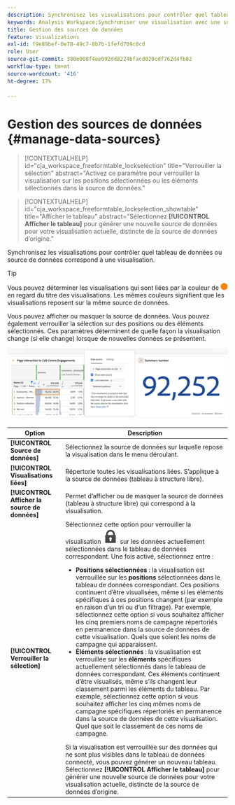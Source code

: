 ```yaml
---
description: Synchronisez les visualisations pour contrôler quel tableau de données ou source de données correspond à une visualisation.
keywords: Analysis Workspace;Synchroniser une visualisation avec une source de données
title: Gestion des sources de données
feature: Visualizations
exl-id: f9e89bef-0e78-49c7-8b7b-1fefd709c0cd
role: User
source-git-commit: 388e008f4ee092dd8224bfacd020cdf762d4fb82
workflow-type: tm+mt
source-wordcount: '416'
ht-degree: 17%

---
```


# Gestion des sources de données {#manage-data-sources}

<!-- markdownlint-disable MD034 -->

>[!CONTEXTUALHELP]
>id="cja_workspace_freeformtable_lockselection"
>title="Verrouiller la sélection"
>abstract="Activez ce paramètre pour verrouiller la visualisation sur les positions sélectionnées ou les éléments sélectionnés dans la source de données."

<!-- markdownlint-enable MD034 -->

<!-- markdownlint-disable MD034 -->

>[!CONTEXTUALHELP]
>id="cja_workspace_freeformtable_lockselection_showtable"
>title="Afficher le tableau"
>abstract="Sélectionnez **[!UICONTROL Afficher le tableau]** pour générer une nouvelle source de données pour votre visualisation actuelle, distincte de la source de données d’origine."

<!-- markdownlint-enable MD034 -->



Synchronisez les visualisations pour contrôler quel tableau de données ou source de données correspond à une visualisation.

>[!TIP]
>
>Vous pouvez déterminer les visualisations qui sont liées par la couleur de ![StatusOrange](/help/assets/icons/StatusOrange.svg) en regard du titre des visualisations. Les mêmes couleurs signifient que les visualisations reposent sur la même source de données.
>

Vous pouvez afficher ou masquer la source de données. Vous pouvez également verrouiller la sélection sur des positions ou des éléments sélectionnés. Ces paramètres déterminent de quelle façon la visualisation change (si elle change) lorsque de nouvelles données se présentent.

![La boîte de dialogue de l’option Source de données affiche les options décrites dans la section suivante.](assets/lock-selection.png)


| Option | Description |
|--- |--- |
| **[!UICONTROL Source de données]** | Sélectionnez la source de données sur laquelle repose la visualisation dans le menu déroulant. |
| **[!UICONTROL Visualisations liées]** | Répertorie toutes les visualisations liées. S’applique à la source de données (tableau à structure libre). |
| **[!UICONTROL Afficher la source de données]** | Permet d’afficher ou de masquer la source de données (tableau à structure libre) qui correspond à la visualisation. |
| **[!UICONTROL Verrouiller la sélection]** | Sélectionnez cette option pour verrouiller la visualisation ![LockClosed](/help/assets/icons/LockClosed.svg) sur les données actuellement sélectionnées dans le tableau de données correspondant. Une fois activé, sélectionnez entre :  <ul><li>**Positions sélectionnées** : la visualisation est verrouillée sur les **positions** sélectionnées dans le tableau de données correspondant. Ces positions continuent d’être visualisées, même si les éléments spécifiques à ces positions changent (par exemple en raison d’un tri ou d’un filtrage). Par exemple, sélectionnez cette option si vous souhaitez afficher les cinq premiers noms de campagne répertoriés en permanence dans la source de données de cette visualisation. Quels que soient les noms de campagne qui apparaissent.</li> <li>**Éléments sélectionnés** : la visualisation est verrouillée sur les **éléments** spécifiques actuellement sélectionnés dans le tableau de données correspondant. Ces éléments continuent d’être visualisés, même s’ils changent leur classement parmi les éléments du tableau. Par exemple, sélectionnez cette option si vous souhaitez afficher les cinq mêmes noms de campagne spécifiques répertoriés en permanence dans la source de données de cette visualisation. Quel que soit le classement de ces noms de campagne.</li></ul>Si la visualisation est verrouillée sur des données qui ne sont plus visibles dans le tableau de données connecté, vous pouvez générer un nouveau tableau. Sélectionnez **[!UICONTROL Afficher le tableau]** pour générer une nouvelle source de données pour votre visualisation actuelle, distincte de la source de données d’origine. |
